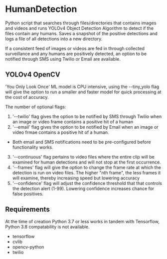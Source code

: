 # HumanDetection

Python script that searches through files/directories that contains images and videos and runs YOLOv4 Object Detection Algorithm to detect if the files contain any humans. Saves a snapshot of the positive detections and logs a file of all detections into a new directory.

If a consistent feed of images or videos are fed in through collected surveillance and any humans are positively detected, an option to be notified through SMS using Twilio or Email are available.

## YOLOv4 OpenCV
'You Only Look Once' ML model is CPU intensive, using the --tiny_yolo flag will give the option to run a smaller and faster model for quick processing at the cost of accuracy.

The number of optional flags:
1. '--twilio' flag gives the option to be notified by SMS through Twilio when an image or video frame contains a positive hit of a human
2. '--email' flag gives the option to be notified by Email when an image or video frmae contains a positive hit of a human.
  - Both email and SMS notifications need to be pre-configured before functionality works.
3. '--continuous' flag pertains to video files where the entire clip will be examined for human detections and will not stop at the first occurrence.
4. '--frames' flag will give the option to change the frame rate at which the detection is run on video files. The higher "nth frame", the less frames it will examine, thereby increasing speed but lowering accuracy
5. '--confidence' flag will adjust the confidence threshold that that controls the detection alert (1-99). Lowering confidence increases chance for false positives.


## Requirements
At the time of creation Python 3.7 or less works in tandem with Tensorflow, Python 3.8 compatability is not available.
- tensorflow
- cvlib
- opencv-python
- twilio
